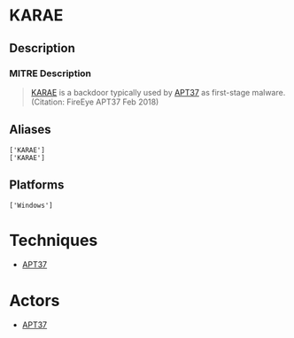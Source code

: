 
# KARAE

## Description

### MITRE Description

> [KARAE](https://attack.mitre.org/software/S0215) is a backdoor typically used by [APT37](https://attack.mitre.org/groups/G0067) as first-stage malware. (Citation: FireEye APT37 Feb 2018)

## Aliases

```
['KARAE']
['KARAE']
```

## Platforms

```
['Windows']
```

# Techniques


* [APT37](../techniques/APT37.md)


# Actors


* [APT37](../actors/APT37.md)


